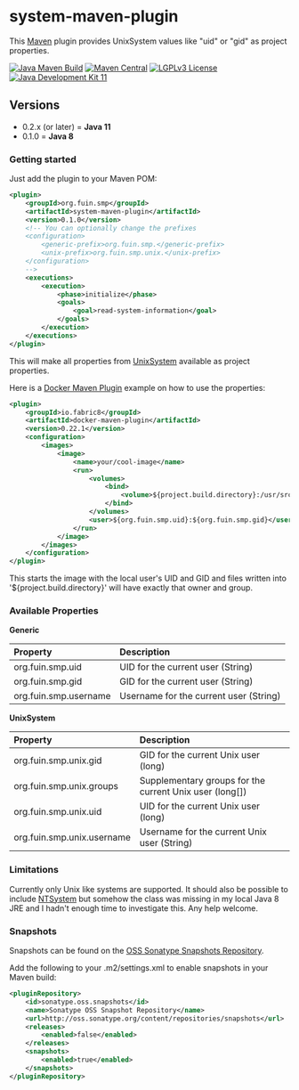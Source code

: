 # system-maven-plugin
This [Maven](https://maven.apache.org/) plugin provides UnixSystem values like "uid" or "gid" as project properties.

[![Java Maven Build](https://github.com/fuinorg/system-maven-plugin/actions/workflows/maven.yml/badge.svg)](https://github.com/fuinorg/system-maven-plugin/actions/workflows/maven.yml)
[![Maven Central](https://maven-badges.herokuapp.com/maven-central/org.fuin.smp/system-maven-plugin/badge.svg)](https://maven-badges.herokuapp.com/maven-central/org.fuin.smp/system-maven-plugin/)
[![LGPLv3 License](http://img.shields.io/badge/license-LGPLv3-blue.svg)](https://www.gnu.org/licenses/lgpl.html)
[![Java Development Kit 11](https://img.shields.io/badge/JDK-11-green.svg)](https://openjdk.java.net/projects/jdk/11/)

## Versions
- 0.2.x (or later) = **Java 11**
- 0.1.0 = **Java 8**


### Getting started
Just add the plugin to your Maven POM:
```xml
<plugin>
    <groupId>org.fuin.smp</groupId>
    <artifactId>system-maven-plugin</artifactId>
    <version>0.1.0</version>
    <!-- You can optionally change the prefixes
    <configuration>
        <generic-prefix>org.fuin.smp.</generic-prefix>
        <unix-prefix>org.fuin.smp.unix.</unix-prefix>
    </configuration>
    -->
    <executions>
        <execution>
            <phase>initialize</phase>
            <goals>
                <goal>read-system-information</goal>
            </goals>
        </execution>
    </executions>
</plugin>
```
This will make all properties from [UnixSystem](https://docs.oracle.com/javase/8/docs/jre/api/security/jaas/spec/com/sun/security/auth/module/UnixSystem.html) available as project properties.

Here is a [Docker Maven Plugin](https://github.com/fabric8io/docker-maven-plugin) example on how to use the properties:
```xml
<plugin>
    <groupId>io.fabric8</groupId>
    <artifactId>docker-maven-plugin</artifactId>
    <version>0.22.1</version>
    <configuration>
        <images>
            <image>
                <name>your/cool-image</name>
                <run>
                    <volumes>
                        <bind>
                            <volume>${project.build.directory}:/usr/src/result</volume>
                        </bind>
                    </volumes>
                    <user>${org.fuin.smp.uid}:${org.fuin.smp.gid}</user>
                </run>
            </image>
        </images>
    </configuration>
</plugin>
```
This starts the image with the local user's UID and GID and files written into '${project.build.directory}' will have exactly that owner and group.

### Available Properties

**Generic**

| Property | Description |
|:---------|:------------|
| org.fuin.smp.uid | UID for the current user (String) |
| org.fuin.smp.gid | GID for the current user (String) |
| org.fuin.smp.username | Username for the current user (String) |


**UnixSystem**

| Property | Description |
|:---------|:------------|
| org.fuin.smp.unix.gid | GID for the current Unix user (long) |
| org.fuin.smp.unix.groups | Supplementary groups for the current Unix user (long[]) |
| org.fuin.smp.unix.uid | UID for the current Unix user (long) |
| org.fuin.smp.unix.username | Username for the current Unix user (String) |



### Limitations

Currently only Unix like systems are supported. It should also be possible to include [NTSystem](https://docs.oracle.com/javase/8/docs/jre/api/security/jaas/spec/com/sun/security/auth/module/NTSystem.html) 
but somehow the class was missing in my local Java 8 JRE and I hadn't enough time to investigate this. Any help welcome.

### Snapshots

Snapshots can be found on the [OSS Sonatype Snapshots Repository](http://oss.sonatype.org/content/repositories/snapshots/org/fuin "Snapshot Repository"). 

Add the following to your .m2/settings.xml to enable snapshots in your Maven build:

```xml
<pluginRepository>
    <id>sonatype.oss.snapshots</id>
    <name>Sonatype OSS Snapshot Repository</name>
    <url>http://oss.sonatype.org/content/repositories/snapshots</url>
    <releases>
        <enabled>false</enabled>
    </releases>
    <snapshots>
        <enabled>true</enabled>
    </snapshots>
</pluginRepository>
```
